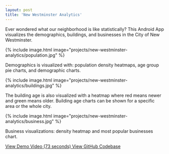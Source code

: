 ```yaml
---
layout: post
title: 'New Westminster Analytics'
---
```


Ever wondered what our neighborhood is like statistically? This Android App visualizes the demographics, buildings, and businesses in the City of New Westminster.

{% include image.html image="projects/new-westminster-analytics/population.jpg" %}

Demographics is visualized with: population density heatmaps, age group pie charts, and demographic charts.

{% include image.html image="projects/new-westminster-analytics/buildings.jpg" %}

The building age is also visualized with a heatmap where red means newer and green means older. Building age charts can be shown for a specific area or the whole city.

{% include image.html image="projects/new-westminster-analytics/business.jpg" %}

Business visualizations: density heatmap and most popular businesses chart.

<a href="https://www.youtube.com/watch?v=fL0Q3jzNJzs">
  View Demo Video (73 seconds) <i class="fa fa-arrow-right" aria-hidden="true"></i>
</a>

<a href="https://github.com/MikeWeiZhou/new-westminster-analytics">
  View GitHub Codebase <i class="fa fa-arrow-right" aria-hidden="false"></i>
</a>
